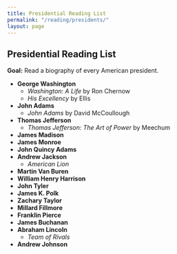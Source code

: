```yaml
---
title: Presidential Reading List
permalink: "/reading/presidents/"
layout: page
---
```


## Presidential Reading List

**Goal:** Read a biography of every American president.

- **George Washington**
  - *Washington: A Life* by Ron Chernow
  - *His Excellency* by Ellis
- **John Adams**
  - *John Adams* by David McCoullough
- **Thomas Jefferson**
  - *Thomas Jefferson: The Art of Power* by Meechum
- **James Madison**
- **James Monroe**
- **John Quincy Adams**
- **Andrew Jackson**
  - *American Lion*
- **Martin Van Buren**
- **William Henry Harrison**
- **John Tyler**
- **James K. Polk**
- **Zachary Taylor**
- **Millard Fillmore**
- **Franklin Pierce**
- **James Buchanan**
- **Abraham Lincoln**
  - *Team of Rivals*
- **Andrew Johnson**
